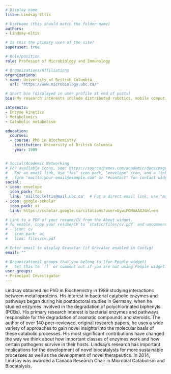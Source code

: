 ```yaml
---
# Display name
title: Lindsay Eltis

# Username (this should match the folder name)
authors:
- Lindsay-eltis

# Is this the primary user of the site?
superuser: true

# Role/position
role: Professor of Microbiology and Immunology

# Organizations/Affiliations
organizations:
- name: Univeristy of British Columbia
  url: "https://www.microbiology.ubc.ca/"

# Short bio (displayed in user profile at end of posts)
bio: My research interests include distributed robotics, mobile computing and programmable matter.

interests:
- Enzyme kinetics
- Metabolomics
- Catabolic metabolism

education:
  courses:
  - course: PhD in Biochemistry
    institution: University of British Columbia
    year: 1989 


# Social/Academic Networking
# For available icons, see: https://sourcethemes.com/academic/docs/page-builder/#icons
#   For an email link, use "fas" icon pack, "envelope" icon, and a link in the
#   form "mailto:your-email@example.com" or "#contact" for contact widget.
social:
- icon: envelope
  icon_pack: fas
  link: 'mailto:leltis@mail.ubc.ca'  # For a direct email link, use "mailto:test@example.org".
- icon: google-scholar
  icon_pack: ai
  link: https://scholar.google.ca/citations?user=GywiPOMAAAAJ&hl=en

# Link to a PDF of your resume/CV from the About widget.
# To enable, copy your resume/CV to `static/files/cv.pdf` and uncomment the lines below.
# - icon: cv
#   icon_pack: ai
#   link: files/cv.pdf

# Enter email to display Gravatar (if Gravatar enabled in Config)
email: ""

# Organizational groups that you belong to (for People widget)
#   Set this to `[]` or comment out if you are not using People widget.
user_groups:
- Principal Investigator
---
```


Lindsay obtained his PhD in Biochemistry in 1989 studying interactions between metalloproteins. His interest in bacterial catabolic enzymes and pathways began during his postdoctoral studies in Germany, when he studied enzymes involved in the degradation of polychlorinated biphenyls (PCBs). His primary research interest is bacterial enzymes and pathways responsible for the degradation of aromatic compounds and steroids. The author of over 140 peer-reviewed, original research papers, he uses a wide variety of approaches to gain novel insights into the molecular basis of these catabolic processes. His most significant contributions have changed the way we think about how important classes of enzymes work and how certain pathogens survive in their hosts. Lindsay’s research has important implications for the development of novel biocatalysts for more sustainable processes as well as the development of novel therapeutics. In 2014, Lindsay was awarded a Canada Research Chair in Microbial Catabolism and Biocatalysis.